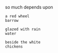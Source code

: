 ---
---
so much depends
    upon

    a red wheel
    barrow

    glazed with rain
    water

    beside the white
    chickens